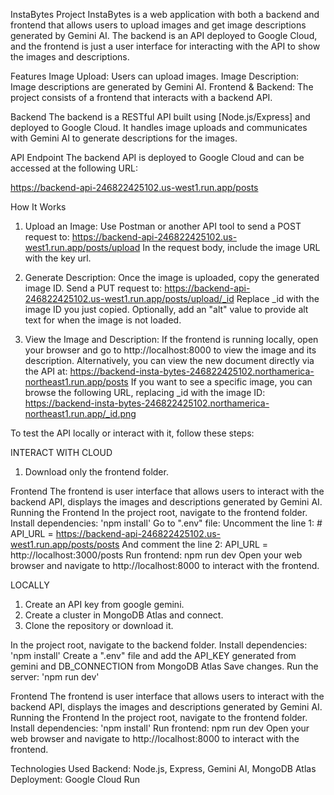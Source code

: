InstaBytes Project
InstaBytes is a web application with both a backend and frontend that allows users to upload images and get image descriptions generated by Gemini AI. The backend is an API deployed to Google Cloud, and the frontend is just a user interface for interacting with the API to show the images and descriptions.

Features
Image Upload: Users can upload images.
Image Description: Image descriptions are generated by Gemini AI.
Frontend & Backend: The project consists of a frontend that interacts with a backend API.

Backend
The backend is a RESTful API built using [Node.js/Express] and deployed to Google Cloud. It handles image uploads and communicates with Gemini AI to generate descriptions for the images.

API Endpoint
The backend API is deployed to Google Cloud and can be accessed at the following URL:

https://backend-api-246822425102.us-west1.run.app/posts

How It Works
  
  1. Upload an Image:
Use Postman or another API tool to send a POST request to:
https://backend-api-246822425102.us-west1.run.app/posts/upload
In the request body, include the image URL with the key url.

  2. Generate Description:
Once the image is uploaded, copy the generated image ID.
Send a PUT request to:
https://backend-api-246822425102.us-west1.run.app/posts/upload/_id
Replace _id with the image ID you just copied.
Optionally, add an "alt" value to provide alt text for when the image is not loaded.

  3. View the Image and Description:
If the frontend is running locally, open your browser and go to http://localhost:8000 to view the image and its description.
Alternatively, you can view the new document directly via the API at:
https://backend-insta-bytes-246822425102.northamerica-northeast1.run.app/posts
If you want to see a specific image, you can browse the following URL, replacing _id with the image ID:
https://backend-insta-bytes-246822425102.northamerica-northeast1.run.app/_id.png

To test the API locally or interact with it, follow these steps:

INTERACT WITH CLOUD
1. Download only the frontend folder.

Frontend
The frontend is user interface that allows users to interact with the backend API, displays the images and descriptions generated by Gemini AI.
Running the Frontend
In the project root, navigate to the frontend folder.
Install dependencies:
'npm install'
Go to ".env" file:
Uncomment the line 1: # API_URL = https://backend-api-246822425102.us-west1.run.app/posts/posts
And comment the line 2: API_URL = http://localhost:3000/posts
Run frontend:
npm run dev
Open your web browser and navigate to http://localhost:8000 to interact with the frontend.


LOCALLY
1. Create an API key from google gemini.
2. Create a cluster in MongoDB Atlas and connect.
3. Clone the repository or download it.

In the project root, navigate to the backend folder.
Install dependencies:
'npm install'
Create a ".env" file and add the API_KEY generated from gemini and DB_CONNECTION from MongoDB Atlas
Save changes.
Run the server:
'npm run dev'

Frontend
The frontend is user interface that allows users to interact with the backend API, displays the images and descriptions generated by Gemini AI.
Running the Frontend
In the project root, navigate to the frontend folder.
Install dependencies:
'npm install'
Run frontend:
npm run dev
Open your web browser and navigate to http://localhost:8000 to interact with the frontend.

Technologies Used
Backend: Node.js, Express, Gemini AI, MongoDB Atlas
Deployment: Google Cloud Run
